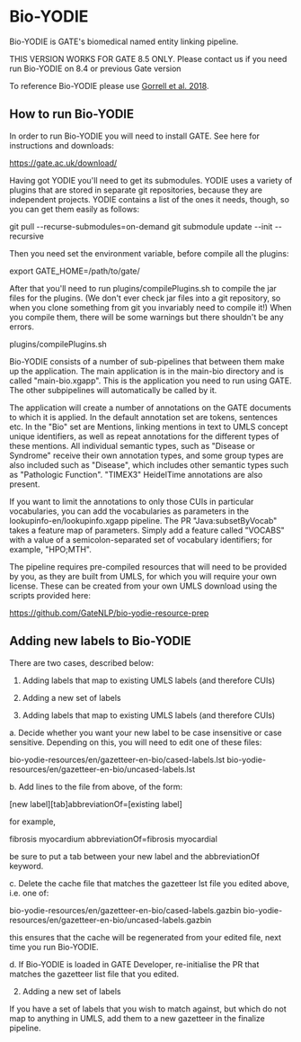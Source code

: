 # Bio-YODIE

Bio-YODIE is GATE's biomedical named entity linking pipeline.

THIS VERSION WORKS FOR GATE 8.5 ONLY. Please contact us if you need run Bio-YODIE on 8.4 or previous Gate version 

To reference Bio-YODIE please use [Gorrell et al. 2018](https://arxiv.org/abs/1811.04860).

## How to run Bio-YODIE

In order to run Bio-YODIE you will need to install GATE. See here for instructions and downloads:

https://gate.ac.uk/download/


Having got YODIE you'll need to get its submodules. YODIE uses a variety of plugins that are stored in separate git repositories, because they are independent projects. YODIE contains a list of the ones it needs, though, so you can get them easily as follows:

git pull --recurse-submodules=on-demand
git submodule update --init --recursive

Then you need set the environment variable, before compile all the plugins:

export GATE_HOME=/path/to/gate/  

After that you'll need to run plugins/compilePlugins.sh to compile the jar files for the plugins. (We don't ever check jar files into a git repository, so when you clone something from git you invariably need to compile it!) When you compile them, there will be some warnings but there shouldn't be any errors.

plugins/compilePlugins.sh


Bio-YODIE consists of a number of sub-pipelines that between them make up the application. The main application is in the main-bio directory and is called "main-bio.xgapp". This is the application you need to run using GATE. The other subpipelines will automatically be called by it.

The application will create a number of annotations on the GATE documents to which it is applied. In the default annotation set are tokens, sentences etc. In the "Bio" set are Mentions, linking mentions in text to UMLS concept unique identifiers, as well as repeat annotations for the different types of these mentions. All individual semantic types, such as "Disease or Syndrome" receive their own annotation types, and some group types are also included such as "Disease", which includes other semantic types such as "Pathologic Function". "TIMEX3" HeidelTime annotations are also present.

If you want to limit the annotations to only those CUIs in particular vocabularies, you can add the vocabularies as parameters in the lookupinfo-en/lookupinfo.xgapp pipeline. The PR "Java:subsetByVocab" takes a feature map of parameters. Simply add a feature called "VOCABS" with a value of a semicolon-separated set of vocabulary identifiers; for example, "HPO;MTH".

The pipeline requires pre-compiled resources that will need to be provided by you, as they are built from UMLS, for which you will require your own license. These can be created from your own UMLS download using the scripts provided here:

https://github.com/GateNLP/bio-yodie-resource-prep



## Adding new labels to Bio-YODIE

There are two cases, described below:

1. Adding labels that map to existing UMLS labels (and therefore CUIs)
2. Adding a new set of labels


1. Adding labels that map to existing UMLS labels (and therefore CUIs)

a. Decide whether you want your new label to be case insensitive or case sensitive. Depending on this, you will need to edit one of these files:

bio-yodie-resources/en/gazetteer-en-bio/cased-labels.lst
bio-yodie-resources/en/gazetteer-en-bio/uncased-labels.lst

b. Add lines to the file from above, of the form:

[new label][tab]abbreviationOf=[existing label]

for example,

fibrosis myocardium abbreviationOf=fibrosis myocardial

be sure to put a tab between your new label and the abbreviationOf keyword.

c. Delete the cache file that matches the gazetteer lst file you edited above, i.e. one of:

bio-yodie-resources/en/gazetteer-en-bio/cased-labels.gazbin
bio-yodie-resources/en/gazetteer-en-bio/uncased-labels.gazbin

this ensures that the cache will be regenerated from your edited file, next time you run Bio-YODIE.

d. If Bio-YODIE is loaded in GATE Developer, re-initialise the PR that matches the gazetteer list file that you edited.

2. Adding a new set of labels

If you have a set of labels that you wish to match against, but which do not map to anything in UMLS, add them to a new gazetteer in the finalize pipeline.

